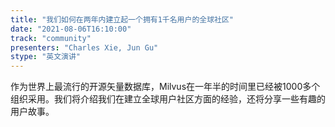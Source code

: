 ```yaml
---
title: "我们如何在两年内建立起一个拥有1千名用户的全球社区"
date: "2021-08-06T16:10:00" 
track: "community"
presenters: "Charles Xie, Jun Gu"
stype: "英文演讲"
---
```

作为世界上最流行的开源矢量数据库，Milvus在一年半的时间里已经被1000多个组织采用。我们将介绍我们在建立全球用户社区方面的经验，还将分享一些有趣的用户故事。